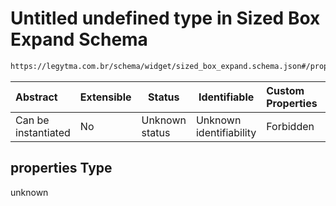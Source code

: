 # Untitled undefined type in Sized Box Expand Schema

```txt
https://legytma.com.br/schema/widget/sized_box_expand.schema.json#/properties
```




| Abstract            | Extensible | Status         | Identifiable            | Custom Properties | Additional Properties | Access Restrictions | Defined In                                                                                             |
| :------------------ | ---------- | -------------- | ----------------------- | :---------------- | --------------------- | ------------------- | ------------------------------------------------------------------------------------------------------ |
| Can be instantiated | No         | Unknown status | Unknown identifiability | Forbidden         | Allowed               | none                | [sized_box_expand.schema.json\*](../schema/widget/sized_box_expand.schema.json "open original schema") |

## properties Type

unknown
